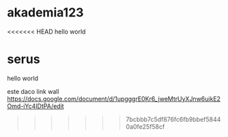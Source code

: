 # akademia123
<<<<<<< HEAD
hello world 

serus
=======
hello world



este daco link wall https://docs.google.com/document/d/1upgggrE0Kr6_jweMtrUyXJnw6uikE2Omd-iYc4IDtPA/edit
>>>>>>> 7bcbbb7c5df876fc6fb9bbef58440a0fe25f58cf
